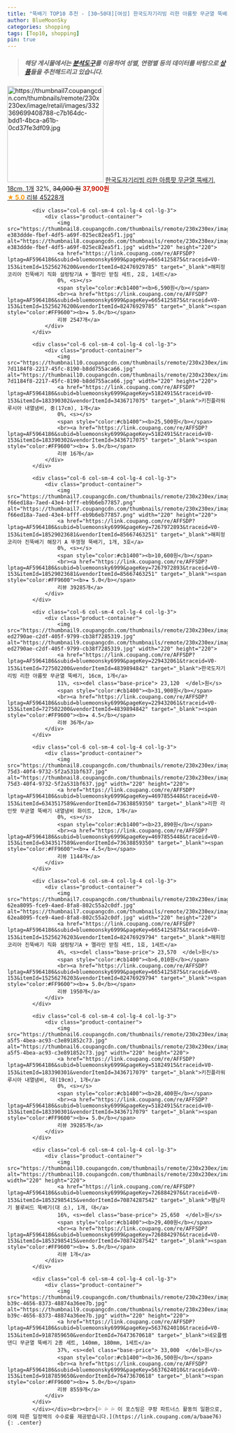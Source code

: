 ```yaml
---
title: "뚝배기 TOP10 추천 - [30~50대][여성] 한국도자기리빙 리한 아름팟 무균열 뚝배기, 18cm, 1개"
author: BlueMoonSky
categories: shopping
tags: [Top10, shopping]
pin: true
---
```


> ##### 해당 게시물에서는 [**분석도구**](https://itemscout.io/)를 이용하여 **성별**, **연령별** 등의 데이터를 바탕으로 [**상품**](https://link.coupang.com/a/baae76)들을 추천해드리고 있습니다.
<div class="container"><div class="row">
            <div class="col-6 col-sm-4 col-lg-4 col-lg-3">
                <div class="product-container">
                    <img src="https://thumbnail7.coupangcdn.com/thumbnails/remote/230x230ex/image/retail/images/332369699408788-c7b164dc-bdd1-4bca-a61b-0cd37fe3df09.jpg" alt="https://thumbnail7.coupangcdn.com/thumbnails/remote/230x230ex/image/retail/images/332369699408788-c7b164dc-bdd1-4bca-a61b-0cd37fe3df09.jpg" width="220" height="220">
                    <a href="https://link.coupang.com/re/AFFSDP?lptag=AF5964186&subid=bluemoonsky6999&pageKey=229432061&traceid=V0-153&itemId=727502179&vendorItemId=4839894818" target="_blank">한국도자기리빙 리한 아름팟 무균열 뚝배기, 18cm, 1개</a>
                    32%, <s><del class="base-price"> 34,000  </del>원</s> 
                    <span style="color:#cb1400"><b>37,900원</b></span>
                    <br><a href="https://link.coupang.com/re/AFFSDP?lptag=AF5964186&subid=bluemoonsky6999&pageKey=229432061&traceid=V0-153&itemId=727502179&vendorItemId=4839894818" target="_blank"><span style="color:#FF9600"><b>★ 5.0</b></span>
                    리뷰 45228개</a>
                </div>
            </div>
            
            <div class="col-6 col-sm-4 col-lg-4 col-lg-3">
                <div class="product-container">
                    <img src="https://thumbnail8.coupangcdn.com/thumbnails/remote/230x230ex/image/retail/images/7207711416076062-e383ddde-fbef-4df5-a69f-025ec82ea5f1.jpg" alt="https://thumbnail8.coupangcdn.com/thumbnails/remote/230x230ex/image/retail/images/7207711416076062-e383ddde-fbef-4df5-a69f-025ec82ea5f1.jpg" width="220" height="220">
                    <a href="https://link.coupang.com/re/AFFSDP?lptag=AF5964186&subid=bluemoonsky6999&pageKey=6654125875&traceid=V0-153&itemId=15256276200&vendorItemId=82476929785" target="_blank">해피정코리아 진뚝배기 직화 설렁탕기A + 멜라민 받침 세트, 2호, 1세트</a>
                    0%, <s></s> 
                    <span style="color:#cb1400"><b>6,590원</b></span>
                    <br><a href="https://link.coupang.com/re/AFFSDP?lptag=AF5964186&subid=bluemoonsky6999&pageKey=6654125875&traceid=V0-153&itemId=15256276200&vendorItemId=82476929785" target="_blank"><span style="color:#FF9600"><b>★ 5.0</b></span>
                    리뷰 2547개</a>
                </div>
            </div>
            
            <div class="col-6 col-sm-4 col-lg-4 col-lg-3">
                <div class="product-container">
                    <img src="https://thumbnail10.coupangcdn.com/thumbnails/remote/230x230ex/image/retail/images/2975383615983222-7d1184f8-2217-45fc-8190-b8dd755aca66.jpg" alt="https://thumbnail10.coupangcdn.com/thumbnails/remote/230x230ex/image/retail/images/2975383615983222-7d1184f8-2217-45fc-8190-b8dd755aca66.jpg" width="220" height="220">
                    <a href="https://link.coupang.com/re/AFFSDP?lptag=AF5964186&subid=bluemoonsky6999&pageKey=51824915&traceid=V0-153&itemId=183390302&vendorItemId=3436717075" target="_blank">키친플라워 루시아 내열냄비, 중(17cm), 1개</a>
                    0%, <s></s> 
                    <span style="color:#cb1400"><b>25,500원</b></span>
                    <br><a href="https://link.coupang.com/re/AFFSDP?lptag=AF5964186&subid=bluemoonsky6999&pageKey=51824915&traceid=V0-153&itemId=183390302&vendorItemId=3436717075" target="_blank"><span style="color:#FF9600"><b>★ 5.0</b></span>
                    리뷰 16개</a>
                </div>
            </div>
            
            <div class="col-6 col-sm-4 col-lg-4 col-lg-3">
                <div class="product-container">
                    <img src="https://thumbnail7.coupangcdn.com/thumbnails/remote/230x230ex/image/retail/images/481784490267607-f66ed18a-7aed-43e4-bfff-eb9b6eb77857.png" alt="https://thumbnail7.coupangcdn.com/thumbnails/remote/230x230ex/image/retail/images/481784490267607-f66ed18a-7aed-43e4-bfff-eb9b6eb77857.png" width="220" height="220">
                    <a href="https://link.coupang.com/re/AFFSDP?lptag=AF5964186&subid=bluemoonsky6999&pageKey=7267972893&traceid=V0-153&itemId=18529023681&vendorItemId=85667463251" target="_blank">해피정코리아 진뚝배기 해장기 A 뚜껑형 뚝배기, 1개, 3호</a>
                    0%, <s></s> 
                    <span style="color:#cb1400"><b>10,600원</b></span>
                    <br><a href="https://link.coupang.com/re/AFFSDP?lptag=AF5964186&subid=bluemoonsky6999&pageKey=7267972893&traceid=V0-153&itemId=18529023681&vendorItemId=85667463251" target="_blank"><span style="color:#FF9600"><b>★ 5.0</b></span>
                    리뷰 39285개</a>
                </div>
            </div>
            
            <div class="col-6 col-sm-4 col-lg-4 col-lg-3">
                <div class="product-container">
                    <img src="https://thumbnail9.coupangcdn.com/thumbnails/remote/230x230ex/image/retail/images/11003161929372024-ed2790ae-c2df-405f-9799-cb38f7285319.jpg" alt="https://thumbnail9.coupangcdn.com/thumbnails/remote/230x230ex/image/retail/images/11003161929372024-ed2790ae-c2df-405f-9799-cb38f7285319.jpg" width="220" height="220">
                    <a href="https://link.coupang.com/re/AFFSDP?lptag=AF5964186&subid=bluemoonsky6999&pageKey=229432061&traceid=V0-153&itemId=727502200&vendorItemId=4839894842" target="_blank">한국도자기리빙 리한 아름팟 무균열 뚝배기, 16cm, 1개</a>
                    11%, <s><del class="base-price"> 23,120  </del>원</s> 
                    <span style="color:#cb1400"><b>31,900원</b></span>
                    <br><a href="https://link.coupang.com/re/AFFSDP?lptag=AF5964186&subid=bluemoonsky6999&pageKey=229432061&traceid=V0-153&itemId=727502200&vendorItemId=4839894842" target="_blank"><span style="color:#FF9600"><b>★ 4.5</b></span>
                    리뷰 36개</a>
                </div>
            </div>
            
            <div class="col-6 col-sm-4 col-lg-4 col-lg-3">
                <div class="product-container">
                    <img src="https://thumbnail8.coupangcdn.com/thumbnails/remote/230x230ex/image/retail/images/2021/01/26/16/0/6d58dcde-75d3-40f4-9732-5f2a531bf637.jpg" alt="https://thumbnail8.coupangcdn.com/thumbnails/remote/230x230ex/image/retail/images/2021/01/26/16/0/6d58dcde-75d3-40f4-9732-5f2a531bf637.jpg" width="220" height="220">
                    <a href="https://link.coupang.com/re/AFFSDP?lptag=AF5964186&subid=bluemoonsky6999&pageKey=4697855448&traceid=V0-153&itemId=6343517589&vendorItemId=73638859350" target="_blank">리한 라인팟 무균열 뚝배기 내열냄비 화이트, 12cm, 1개</a>
                    0%, <s></s> 
                    <span style="color:#cb1400"><b>23,890원</b></span>
                    <br><a href="https://link.coupang.com/re/AFFSDP?lptag=AF5964186&subid=bluemoonsky6999&pageKey=4697855448&traceid=V0-153&itemId=6343517589&vendorItemId=73638859350" target="_blank"><span style="color:#FF9600"><b>★ 4.5</b></span>
                    리뷰 1144개</a>
                </div>
            </div>
            
            <div class="col-6 col-sm-4 col-lg-4 col-lg-3">
                <div class="product-container">
                    <img src="https://thumbnail7.coupangcdn.com/thumbnails/remote/230x230ex/image/retail/images/7207711300507671-62ea8095-fce9-4aed-8fa8-802c55a2c0df.jpg" alt="https://thumbnail7.coupangcdn.com/thumbnails/remote/230x230ex/image/retail/images/7207711300507671-62ea8095-fce9-4aed-8fa8-802c55a2c0df.jpg" width="220" height="220">
                    <a href="https://link.coupang.com/re/AFFSDP?lptag=AF5964186&subid=bluemoonsky6999&pageKey=6654125875&traceid=V0-153&itemId=15256276203&vendorItemId=82476929794" target="_blank">해피정코리아 진뚝배기 직화 설렁탕기A + 멜라민 받침 세트, 1호, 1세트</a>
                    4%, <s><del class="base-price"> 23,570  </del>원</s> 
                    <span style="color:#cb1400"><b>6,010원</b></span>
                    <br><a href="https://link.coupang.com/re/AFFSDP?lptag=AF5964186&subid=bluemoonsky6999&pageKey=6654125875&traceid=V0-153&itemId=15256276203&vendorItemId=82476929794" target="_blank"><span style="color:#FF9600"><b>★ 5.0</b></span>
                    리뷰 1950개</a>
                </div>
            </div>
            
            <div class="col-6 col-sm-4 col-lg-4 col-lg-3">
                <div class="product-container">
                    <img src="https://thumbnail6.coupangcdn.com/thumbnails/remote/230x230ex/image/retail/images/2017/12/06/15/3/2418714c-a5f5-4bea-ac93-c3e891852c73.jpg" alt="https://thumbnail6.coupangcdn.com/thumbnails/remote/230x230ex/image/retail/images/2017/12/06/15/3/2418714c-a5f5-4bea-ac93-c3e891852c73.jpg" width="220" height="220">
                    <a href="https://link.coupang.com/re/AFFSDP?lptag=AF5964186&subid=bluemoonsky6999&pageKey=51824915&traceid=V0-153&itemId=183390301&vendorItemId=3436717079" target="_blank">키친플라워 루시아 내열냄비, 대(19cm), 1개</a>
                    0%, <s></s> 
                    <span style="color:#cb1400"><b>28,400원</b></span>
                    <br><a href="https://link.coupang.com/re/AFFSDP?lptag=AF5964186&subid=bluemoonsky6999&pageKey=51824915&traceid=V0-153&itemId=183390301&vendorItemId=3436717079" target="_blank"><span style="color:#FF9600"><b>★ 5.0</b></span>
                    리뷰 39285개</a>
                </div>
            </div>
            
            <div class="col-6 col-sm-4 col-lg-4 col-lg-3">
                <div class="product-container">
                    <img src="https://thumbnail10.coupangcdn.com/thumbnails/remote/230x230ex/image/vendor_inventory/ac69/6e34806be8f0c1ce637eb45551f07863b7b472a28c77a1020ad21512fc96.jpg" alt="https://thumbnail10.coupangcdn.com/thumbnails/remote/230x230ex/image/vendor_inventory/ac69/6e34806be8f0c1ce637eb45551f07863b7b472a28c77a1020ad21512fc96.jpg" width="220" height="220">
                    <a href="https://link.coupang.com/re/AFFSDP?lptag=AF5964186&subid=bluemoonsky6999&pageKey=7268842976&traceid=V0-153&itemId=18532985415&vendorItemId=70874287542" target="_blank">행남자기 블루씨드 뚝배기(대 소), 1개, 대</a>
                    16%, <s><del class="base-price"> 25,650  </del>원</s> 
                    <span style="color:#cb1400"><b>29,400원</b></span>
                    <br><a href="https://link.coupang.com/re/AFFSDP?lptag=AF5964186&subid=bluemoonsky6999&pageKey=7268842976&traceid=V0-153&itemId=18532985415&vendorItemId=70874287542" target="_blank"><span style="color:#FF9600"><b>★ 5.0</b></span>
                    리뷰 1개</a>
                </div>
            </div>
            
            <div class="col-6 col-sm-4 col-lg-4 col-lg-3">
                <div class="product-container">
                    <img src="https://thumbnail9.coupangcdn.com/thumbnails/remote/230x230ex/image/retail/images/2021/06/07/14/2/e940445c-b39c-4656-8373-48874a36ee7b.jpg" alt="https://thumbnail9.coupangcdn.com/thumbnails/remote/230x230ex/image/retail/images/2021/06/07/14/2/e940445c-b39c-4656-8373-48874a36ee7b.jpg" width="220" height="220">
                    <a href="https://link.coupang.com/re/AFFSDP?lptag=AF5964186&subid=bluemoonsky6999&pageKey=5637624010&traceid=V0-153&itemId=9187859650&vendorItemId=76473670618" target="_blank">네오플램 댄디 무균열 뚝배기 2종 세트, 140mm, 180mm, 1세트</a>
                    37%, <s><del class="base-price"> 33,000  </del>원</s> 
                    <span style="color:#cb1400"><b>36,500원</b></span>
                    <br><a href="https://link.coupang.com/re/AFFSDP?lptag=AF5964186&subid=bluemoonsky6999&pageKey=5637624010&traceid=V0-153&itemId=9187859650&vendorItemId=76473670618" target="_blank"><span style="color:#FF9600"><b>★ 5.0</b></span>
                    리뷰 8559개</a>
                </div>
            </div>
            </div></div><br><br>[💦 💦 💦 이 포스팅은 쿠팡 파트너스 활동의 일환으로, 이에 따른 일정액의 수수료를 제공받습니다.](https://link.coupang.com/a/baae76){: .center}